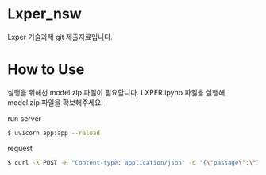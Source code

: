 # Lxper_nsw
 Lxper 기술과제 git 제출자료입니다.

# How to Use
 실행을 위해선 model.zip 파일이 필요합니다.
 LXPER.ipynb 파일을 실행해 model.zip 파일을 확보해주세요.

 run server
 ```bash
 $ uvicorn app:app --reload
 ```

 request
 ```bash
 $ curl -X POST -H "Content-type: application/json" -d "{\"passage\":\"I are a boy.\"}" http://localhost:8000/generate
 ```